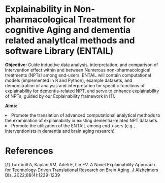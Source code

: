 # Explainability in Non-pharmacological Treatment for cognitive Aging and dementia related analytIcal methods and software Library (ENTAIL)

<b>Objective:</b> Guide inductive data analysis, interpretation, and comparison of intervention effect within and between Numerous non-pharmacological treatments (NPTs) among end-users. ENTAIL will contain computational models (implemented in R and Python), example datasets, and demonstration of analysis and interpretation for specific functions of explainability for dementia-related NPT, and serve to enhance explainability of NPTs, guided by our Explainability framework in [1].

<b>Aims:</b>
<li>Promote the translation of advanced computational analytical methods to the examination of explainability in existing dementia-related NPT datasets. </li> 
<li>Promote the utilization of the ENTAIL among end-users (e.g., interventionists in dementia and brain aging research)</li>

<h1>References</h1>
[1] Turnbull A, Kaplan RM, Adeli E, Lin FV. A Novel Explainability Approach for Technology-Driven Translational Research on Brain Aging. J Alzheimers Dis. 2022;88(4):1229-1239
